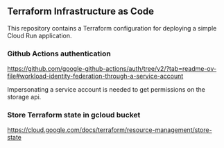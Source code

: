 ## Terraform Infrastructure as Code

This repository contains a Terraform configuration for deploying a simple Cloud Run application.

### Github Actions authentication

https://github.com/google-github-actions/auth/tree/v2/?tab=readme-ov-file#workload-identity-federation-through-a-service-account

Impersonating a service account is needed to get permissions on the storage api.

### Store Terraform state in gcloud bucket

https://cloud.google.com/docs/terraform/resource-management/store-state

